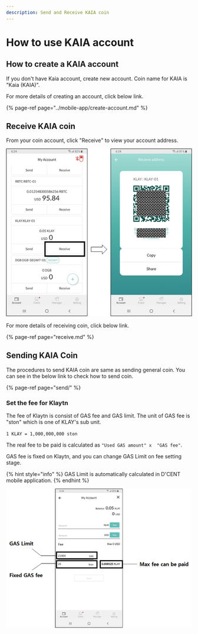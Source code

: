 ```yaml
---
description: Send and Receive KAIA coin
---
```


# How to use KAIA account

## How to create a KAIA account

If you don't have Kaia account, create new account. Coin name for KAIA is "Kaia \(KAIA\)".

For more details of creating an account, click below link.

{% page-ref page="../mobile-app/create-account.md" %}

## Receive KAIA coin

From your coin account, click "Receive" to view your account address.

![](../.gitbook/assets/image%20%28110%29.png)

For more details of receiving coin, click below link.

{% page-ref page="receive.md" %}

## Sending KAIA Coin

The procedures to send KAIA coin are same as sending general coin. You can see in the below link to check how to send coin.

{% page-ref page="send/" %}

### Set the fee for Klaytn

The fee of Klaytn is consist of GAS fee and GAS limit. The unit of GAS fee is "ston" which is one of KLAY's sub unit.

`1 KLAY = 1,000,000,000 ston`

The real fee to be paid is calculated as `"Used GAS amount" x  "GAS fee"`.

GAS fee is fixed on Klaytn, and you can change GAS Limit on fee setting stage.

{% hint style="info" %}
GAS Limit is automatically calculated in D'CENT mobile application.
{% endhint %}

![](../.gitbook/assets/image%20%2833%29.png)

